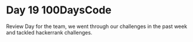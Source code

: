 # Day 19 100DaysCode

Review Day for the team, we went through our challenges in the past week and tackled hackerrank challenges.
